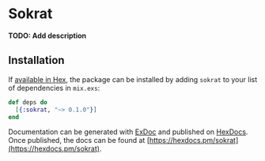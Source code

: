 # Sokrat

**TODO: Add description**

## Installation

If [available in Hex](https://hex.pm/docs/publish), the package can be installed
by adding `sokrat` to your list of dependencies in `mix.exs`:

```elixir
def deps do
  [{:sokrat, "~> 0.1.0"}]
end
```

Documentation can be generated with [ExDoc](https://github.com/elixir-lang/ex_doc)
and published on [HexDocs](https://hexdocs.pm). Once published, the docs can
be found at [https://hexdocs.pm/sokrat](https://hexdocs.pm/sokrat).

